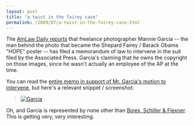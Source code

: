 ```yaml
---
layout: post
title: "a twist in the fairey case"
permalink: /2009/07/a-twist-in-the-fairey-case.html
---
```


<p>The <a href="http://amlawdaily.typepad.com/amlawdaily/2009/07/garciafaireyap.html">AmLaw Daily reports</a> that freelance photographer Mannie Garcia -- the man behind the photo that became the Shepard Fairey / Barack Obama "HOPE" poster -- has filed a memorandum of law to intervene in the suit filed by the Associated Press.  Garcia's claiming that <em>he</em> owns the copyright on those images, since he wasn't actually an employee of the AP at the time.</p>

<p>You can read the <a href="http://amlawdaily.typepad.com/files/garcia-memorandum-of-law-1.pdf">entire memo in support of Mr. Garcia's motion to intervene</a>, but here's a relevant snippet / screenshot:</p>

<blockquote>
  <p><a style="display: inline;" href="http://sippey.typepad.com/.a/6a00d8341c4f5f53ef0115710b0607970c-pi"><img class="at-xid-6a00d8341c4f5f53ef0115710b0607970c" alt="Garcia" src="http://sippey.typepad.com/.a/6a00d8341c4f5f53ef0115710b0607970c-500wi"  /></a></p>
</blockquote>

<p>Oh, and Garcia is represented by none other than <a href="http://www.bsfllp.com/index.html">Boies, Schiller &amp; Flexner</a>.  This is getting very, very interesting.</p>



